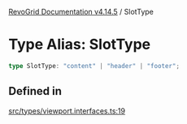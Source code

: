 [RevoGrid Documentation v4.14.5](README.md) / SlotType

# Type Alias: SlotType

```ts
type SlotType: "content" | "header" | "footer";
```

## Defined in

[src/types/viewport.interfaces.ts:19](https://github.com/revolist/revogrid/blob/395fb64310e6654557393205ff295dbb2f4142c5/src/types/viewport.interfaces.ts#L19)
